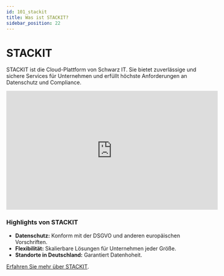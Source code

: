 ```yaml
---
id: 101_stackit
title: Was ist STACKIT?
sidebar_position: 22
---
```


# STACKIT

STACKIT ist die Cloud-Plattform von Schwarz IT. Sie bietet zuverlässige und sichere Services für Unternehmen und erfüllt höchste Anforderungen an Datenschutz und Compliance.

<iframe width="560" height="315" src="https://www.youtube.com/embed/ScjuTFjCESg?si=DbBWg5MQzJ6DGlIF" title="YouTube video player" frameborder="0" allow="accelerometer; autoplay; clipboard-write; encrypted-media; gyroscope; picture-in-picture; web-share" referrerpolicy="strict-origin-when-cross-origin" allowfullscreen></iframe>

### Highlights von STACKIT
- **Datenschutz:** Konform mit der DSGVO und anderen europäischen Vorschriften.
- **Flexibilität:** Skalierbare Lösungen für Unternehmen jeder Größe.
- **Standorte in Deutschland:** Garantiert Datenhoheit.

[Erfahren Sie mehr über STACKIT](https://stackit.de).
